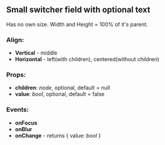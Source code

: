 ## **Small switcher field with optional text**

Has no own size. Width and Height = 100% of it's parent.

### Align:

- **Vertical** - middle
- **Horizontal** - left(with children), centered(without children)

### Props:

- **children**: _node_, optional, default = null
- **value**: _bool_, optional, default = false

### Events:

- **onFocus**
- **onBlur**
- **onChange** - returns { value: _bool_ }
